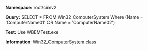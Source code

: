 **Namespace:** root\cimv2

**Query:** SELECT * FROM Win32_ComputerSystem Where (Name = 'ComputerName01' OR Name = 'ComputerName02')

**Test:** Use WBEMTest.exe

**Information**: [Win32_ComputerSystem class](https://msdn.microsoft.com/en-us/library/aa394102(v=vs.85).aspx)
